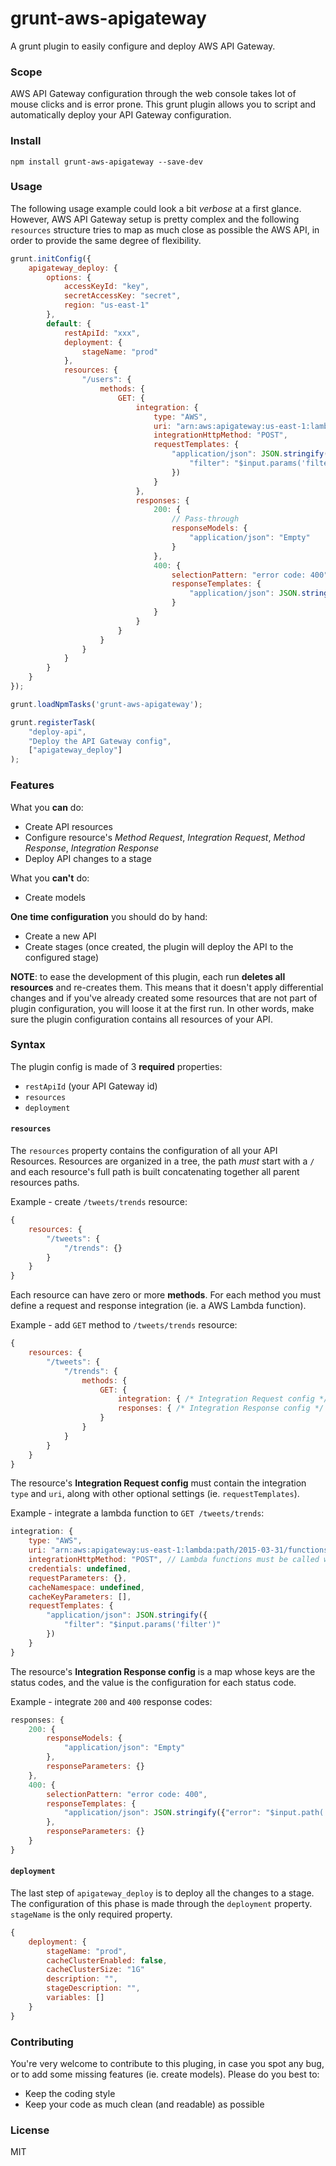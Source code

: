 # grunt-aws-apigateway

A grunt plugin to easily configure and deploy AWS API Gateway.


### Scope

AWS API Gateway configuration through the web console takes lot of mouse clicks and is error prone. This grunt plugin allows you to script and automatically deploy your API Gateway configuration.


### Install

```shell
npm install grunt-aws-apigateway --save-dev
```


### Usage

The following usage example could look a bit _verbose_ at a first glance. However, AWS API Gateway setup is pretty complex and the following `resources` structure tries to map as much close as possible the AWS API, in order to provide the same degree of flexibility.

```js
grunt.initConfig({
    apigateway_deploy: {
        options: {
            accessKeyId: "key",
            secretAccessKey: "secret",
            region: "us-east-1"
        },
        default: {
            restApiId: "xxx",
            deployment: {
                stageName: "prod"
            },
            resources: {
                "/users": {
                    methods: {
                        GET: {
                            integration: {
                                type: "AWS",
                                uri: "arn:aws:apigateway:us-east-1:lambda:path/2015-03-31/functions/arn:aws:lambda:us-east-1:xxx:function:getUsers/invocations",
                                integrationHttpMethod: "POST",
                                requestTemplates: {
                                    "application/json": JSON.stringify({
                                        "filter": "$input.params('filter')"
                                    })
                                }
                            },
                            responses: {
                                200: {
                                    // Pass-through
                                    responseModels: {
                                        "application/json": "Empty"
                                    }
                                },
                                400: {
                                    selectionPattern: "error code: 400",
                                    responseTemplates: {
                                        "application/json": JSON.stringify({"error": "$input.path('$.errorMessage')"})
                                    }
                                }
                            }
                        }
                    }
                }
            }
        }
    }
});

grunt.loadNpmTasks('grunt-aws-apigateway');

grunt.registerTask(
    "deploy-api",
    "Deploy the API Gateway config",
    ["apigateway_deploy"]
);
```


### Features

What you **can** do:

- Create API resources
- Configure resource's _Method Request_, _Integration Request_, _Method Response_, _Integration Response_
- Deploy API changes to a stage

What you **can't** do:

- Create models

**One time configuration** you should do by hand:

- Create a new API
- Create stages (once created, the plugin will deploy the API to the configured stage)

**NOTE**: to ease the development of this plugin, each run **deletes all resources** and re-creates them. This means that it doesn't apply differential changes and if you've already created some resources that are not part of plugin configuration, you will loose it at the first run. In other words, make sure the plugin configuration contains all resources of your API.



### Syntax

The plugin config is made of 3 **required** properties:

- `restApiId` (your API Gateway id)
- `resources`
- `deployment`


#### `resources`

The `resources` property contains the configuration of all your API Resources. Resources are organized in a tree, the path *must* start with a `/` and each resource's full path is built concatenating together all parent resources paths.

Example - create `/tweets/trends` resource:
```js
{
    resources: {
        "/tweets": {
            "/trends": {}
        }
    }
}
```

Each resource can have zero or more **methods**. For each method you must define a request and response integration (ie. a AWS Lambda function).

Example - add `GET` method to `/tweets/trends` resource:
```js
{
    resources: {
        "/tweets": {
            "/trends": {
                methods: {
                    GET: {
                        integration: { /* Integration Request config */ },
                        responses: { /* Integration Response config */ }
                    }
                }
            }
        }
    }
}
```

The resource's **Integration Request config** must contain the integration `type` and `uri`, along with other optional settings (ie. `requestTemplates`).

Example - integrate a lambda function to `GET /tweets/trends`:
```js
integration: {
    type: "AWS",
    uri: "arn:aws:apigateway:us-east-1:lambda:path/2015-03-31/functions/arn:aws:lambda:us-east-1:xxx:function:getUsers/invocations",
    integrationHttpMethod: "POST", // Lambda functions must be called with a POST
    credentials: undefined,
    requestParameters: {},
    cacheNamespace: undefined,
    cacheKeyParameters: [],
    requestTemplates: {
        "application/json": JSON.stringify({
            "filter": "$input.params('filter')"
        })
    }
}
```

The resource's **Integration Response config** is a map whose keys are the status codes, and the value is the configuration for each status code.

Example - integrate `200` and `400` response codes:
```js
responses: {
    200: {
        responseModels: {
            "application/json": "Empty"
        },
        responseParameters: {}
    },
    400: {
        selectionPattern: "error code: 400",
        responseTemplates: {
            "application/json": JSON.stringify({"error": "$input.path('$.errorMessage')"})
        },
        responseParameters: {}
    }
}
```


#### `deployment`

The last step of `apigateway_deploy` is to deploy all the changes to a stage. The configuration of this phase is made through the `deployment` property. `stageName` is the only required property.

```js
{
    deployment: {
        stageName: "prod",
        cacheClusterEnabled: false,
        cacheClusterSize: "1G"
        description: "",
        stageDescription: "",
        variables: []
    }
}
```


### Contributing

You're very welcome to contribute to this pluging, in case you spot any bug, or to add some missing features (ie. create models). Please do you best to:

- Keep the coding style
- Keep your code as much clean (and readable) as possible


### License

MIT
